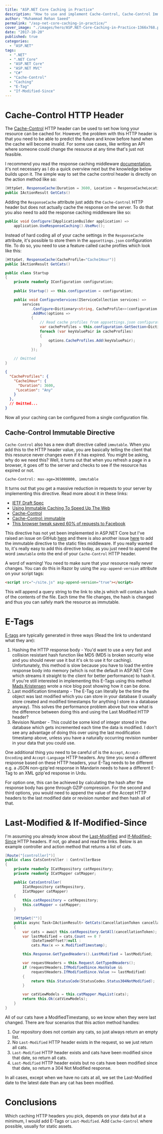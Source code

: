 ```yaml
---
title: "ASP.NET Core Caching in Practice"
description: "How to use and implement Cache-Control, Cache-Control Immutable, E-Tag, Last-Modified and If-Modified-Since Caching HTTP headers in ASP.NET Core."
author: "Muhammad Rehan Saeed"
permalink: "/asp-net-core-caching-in-practice/"
cover_image: "./images/hero/ASP.NET-Core-Caching-in-Practice-1366x768.png"
date: "2017-10-20"
published: true
categories:
  - "ASP.NET"
tags:
  - ".NET"
  - ".NET Core"
  - "ASP.NET Core"
  - "ASP.NET MVC"
  - "C#"
  - "Cache-Control"
  - "Caching"
  - "E-Tag"
  - "If-Modified-Since"
---
```


# Cache-Control HTTP Header

The [Cache-Control](https://developers.google.com/web/fundamentals/performance/optimizing-content-efficiency/http-caching) HTTP header can be used to set how long your resource can be cached for. However, the problem with this HTTP header is that you need to be able to predict the future and know before hand when the cache will become invalid. For some use cases, like writing an API where someone could change the resource at any time that's just not feasible.

I recommend you read the response caching middleware [documentation](https://docs.microsoft.com/en-us/aspnet/core/performance/caching/middleware), it's not necessary as I do a quick overview next but the knowledge below builds upon it. The simple way to set the cache control header is directly on the action method like so:

```cs
[HttpGet, ResponseCache(Duration = 3600, Location = ResponseCacheLocation.Any)]
public IActionResult GetCats()
```

Adding the `ResponseCache` attribute just adds the `Cache-Control` HTTP header but does not actually cache the response on the server. To do that you also need to add the response caching middleware like so:

```cs
public void Configure(IApplicationBuilder application) =>
    application.UseResponseCaching().UseMvc();
```

Instead of hard coding all of your cache settings in the `ResponseCache` attribute, it's possible to store them in the `appsettings.json` configuration file. To do so, you need to use a feature called cache profiles which look like this:

```cs
[HttpGet, ResponseCache(CacheProfile="Cache1Hour")]
public IActionResult GetCats()

public class Startup
{    
    private readonly IConfiguration configuration;
    
    public Startup() => this.configuration = configuration;

    public void ConfigureServices(IServiceCollection services) =>
        services
            .Configure<Dictionary<string, CacheProfile>>(configuration.GetSection("CacheProfiles"))
            .AddMvc(options =>
            {
                // Read cache profiles from appsettings.json configuration file
                var cacheProfiles = this.configuration.GetSection<Dictionary<string, CacheProfile>>();
                foreach (var keyValuePair in cacheProfiles)
                {
                    options.CacheProfiles.Add(keyValuePair);
                }
            });
            
    // Omitted
}
```

```json
{
  "CacheProfiles": {
    "Cache1Hour": {
      "Duration": 3600,
     "Location": "Any"
    }
  },
  // Omitted...
}
```

Now all your caching can be configured from a single configuration file.

## Cache-Control Immutable Directive

`Cache-Control` also has a new draft directive called `immutable`. When you add this to the HTTP header value, you are basically telling the client that this resource never changes even if it has expired. You might be asking, why do we need this? Well, it turns out that when you refresh a page in a browser, it goes off to the server and checks to see if the resource has expired or not.

```http
Cache-Control: max-age=365000000, immutable
```

It turns out that you get a massive reduction in requests to your server by implementing this directive. Read more about it in these links:

- [IETF Draft Spec](https://tools.ietf.org/html/draft-mcmanus-immutable-00)
- [Using Immutable Caching To Speed Up The Web](https://hacks.mozilla.org/2017/01/using-immutable-caching-to-speed-up-the-web/)
- [Cache-Control](https://developer.mozilla.org/en-US/docs/Web/HTTP/Headers/Cache-Control)
- [Cache-Control: immutable](https://bitsup.blogspot.co.uk/2016/05/cache-control-immutable.html)
- [This browser tweak saved 60% of requests to Facebook](https://code.facebook.com/posts/557147474482256)

This directive has not yet been implemented in ASP.NET Core but I've raised an issue on GitHub [here](https://github.com/aspnet/HttpAbstractions/issues/763) and there is also another issue [here](https://github.com/aspnet/ResponseCaching/issues/97) to add the immutable directive to the static files middleware. If you really wanted to, it's really easy to add this directive today, as you just need to append the word `immutable` onto the end of your `Cache-Control` HTTP header.

A word of warning! You need to make sure that your resource really never changes. You can do this in Razor by using the `asp-append-version` attribute on your script tags:

```html
<script src="~/site.js" asp-append-version="true"></script>
```

This will append a query string to the link to site.js which will contain a hash of the contents of the file. Each time the file changes, the hash is changed and thus you can safely mark the resource as immutable.

# E-Tags

[E-tags](https://en.wikipedia.org/wiki/HTTP_ETag) are typically generated in three ways (Read the link to understand what they are):

1. Hashing the HTTP response body - You'd want to use a very fast and collision resistant hash function like MD5 (MD5 is broken security wise and you should never use it but it's ok to use it for caching). Unfortunately, this method is slow because you have to load the entire response body into memory (which is not the default in ASP.NET Core which streams it straight to the client for better performance) to hash it. If you're still interested in implementing this E-Tags using this method [Mads Kristensen](https://madskristensen.net/post/send-etag-headers-in-aspnet-core) wrote a nice blog post showing how it can be done.
2. Last modification timestamp - The E-Tag can literally be the time the object was last modified which you can store in your database (I usually store created and modified timestamps for anything I store in a database anyway). This solves the performance problem above but now what is the difference between doing this and using the Last Modified HTTP header?
3. Revision Number - This could be some kind of integer stored in the database which gets incremented each time the data is modified. I don't see any advantage of doing this over using the last modification timestamp above, unless you have a naturally occurring revision number in your data that you could use.

One additional thing you need to be careful of is the `Accept`, `Accept-Encoding` and `Accept-Language` HTTP headers. Any time you send a different response based on these HTTP headers, your E-Tag needs to be different e.g. a JSON non-gzip'ed response in Mandarin needs to have a different E-Tag to an XML gzip'ed response in Urdu.

For option one, this can be achieved by calculating the hash after the response body has gone through GZIP compression. For the second and third options, you would need to append the value of the Accept HTTP headers to the last modified date or revision number and then hash all of that.

# Last-Modified & If-Modified-Since

I'm assuming you already know about the [Last-Modified](https://developer.mozilla.org/en-US/docs/Web/HTTP/Headers/Last-Modified) and [If-Modified-Since](https://developer.mozilla.org/en-US/docs/Web/HTTP/Headers/If-Modified-Since) HTTP headers. If not, go ahead and read the links. Below is an example controller and action method that returns a list of cats.

```cs
[Route("[controller]")]
public class CatsController : ControllerBase
{
    private readonly ICatRepository catRepository;
    private readonly ICatMapper catMapper;

    public CatsController(
        ICatRepository catRepository,
        ICatMapper catMapper)
    {
        this.catRepository = catRepository;
        this.catMapper = catMapper;
    }

    [HttpGet("")]
    public async Task<IActionResult> GetCats(CancellationToken cancellationToken)
    {
        var cats = await this.catRepository.GetAll(cancellationToken);
        var lastModified = cats.Count == 0 ? 
            (DateTimeOffset?)null : 
            cats.Max(x => x.ModifiedTimestamp);

        this.Response.GetTypedHeaders().LastModified = lastModified;

        var requestHeaders = this.Request.GetTypedHeaders();
        if (requestHeaders.IfModifiedSince.HasValue &&
            requestHeaders.IfModifiedSince.Value >= lastModified)
        {
            return this.StatusCode(StatusCodes.Status304NotModified);
        }

        var catViewModels = this.catMapper.MapList(cats);
        return this.Ok(catViewModels);
    }
}
```

All of our cats have a ModifiedTimestamp, so we know when they were last changed. There are four scenarios that this action method handles:

1. Our repository does not contain any cats, so just always return an empty list.
2. No `Last-Modified` HTTP header exists in the request, so we just return all cats.
3. `Last-Modified` HTTP header exists and cats have been modified since that date, so return all cats.
4. `Last-Modified` HTTP header exists but no cats have been modified since that date, so return a 304 Not Modified response.

In all cases, except when we have no cats at all, we set the Last-Modified date to the latest date than any cat has been modified.

# Conclusions

Which caching HTTP headers you pick, depends on your data but at a minimum, I would add E-Tags or `Last-Modified`. Add `Cache-Control` where possible, usually for static assets.
